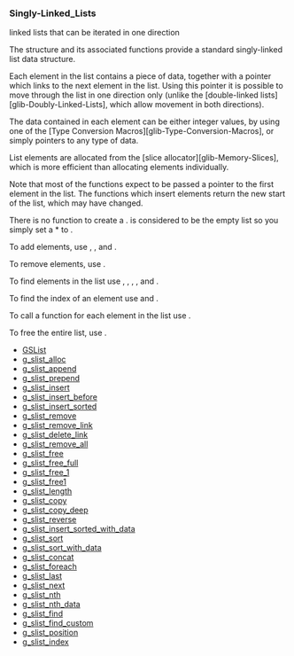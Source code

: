 ### Singly-Linked_Lists

linked lists that can be iterated in one direction

 The [](GSList) structure and its associated functions provide a
 standard singly-linked list data structure.

 Each element in the list contains a piece of data, together with a
 pointer which links to the next element in the list. Using this
 pointer it is possible to move through the list in one direction
 only (unlike the [double-linked lists][glib-Doubly-Linked-Lists],
 which allow movement in both directions).

 The data contained in each element can be either integer values, by
 using one of the [Type Conversion Macros][glib-Type-Conversion-Macros],
 or simply pointers to any type of data.

 List elements are allocated from the [slice allocator][glib-Memory-Slices],
 which is more efficient than allocating elements individually.

 Note that most of the [](GSList) functions expect to be passed a
 pointer to the first element in the list. The functions which insert
 elements return the new start of the list, which may have changed.

 There is no function to create a [](GSList). [](NULL) is considered to be
 the empty list so you simply set a [](GSList)* to [](NULL).

 To add elements, use [](g_slist_append), [](g_slist_prepend),
 [](g_slist_insert) and [](g_slist_insert_sorted).

 To remove elements, use [](g_slist_remove).

 To find elements in the list use [](g_slist_last), [](g_slist_next),
 [](g_slist_nth), [](g_slist_nth_data), [](g_slist_find) and
 [](g_slist_find_custom).

 To find the index of an element use [](g_slist_position) and
 [](g_slist_index).

 To call a function for each element in the list use
 [](g_slist_foreach).

 To free the entire list, use [](g_slist_free).

* [GSList]()
* [g_slist_alloc]()
* [g_slist_append]()
* [g_slist_prepend]()
* [g_slist_insert]()
* [g_slist_insert_before]()
* [g_slist_insert_sorted]()
* [g_slist_remove]()
* [g_slist_remove_link]()
* [g_slist_delete_link]()
* [g_slist_remove_all]()
* [g_slist_free]()
* [g_slist_free_full]()
* [g_slist_free_1]()
* [g_slist_free1]()
* [g_slist_length]()
* [g_slist_copy]()
* [g_slist_copy_deep]()
* [g_slist_reverse]()
* [g_slist_insert_sorted_with_data]()
* [g_slist_sort]()
* [g_slist_sort_with_data]()
* [g_slist_concat]()
* [g_slist_foreach]()
* [g_slist_last]()
* [g_slist_next]()
* [g_slist_nth]()
* [g_slist_nth_data]()
* [g_slist_find]()
* [g_slist_find_custom]()
* [g_slist_position]()
* [g_slist_index]()
